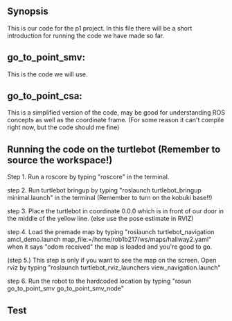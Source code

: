 ## Synopsis

This is our code for the p1 project. In this file there will be a short introduction for running the code we have made so far.

## go_to_point_smv:

This is the code we will use.

## go_to_point_csa:

This is a simplified version of the code, may be good for understanding ROS concepts as well as the coordinate frame. (For some reason it can't compile right now, but the code should me fine)

## Running the code on the turtlebot (Remember to source the workspace!)

Step 1. Run a roscore by typing "roscore" in the terminal.


step 2. Run turtlebot bringup by typing "roslaunch turtlebot_bringup minimal.launch" in the terminal (Remember to turn on the kobuki base!!)


step 3. Place the turtlebot in coordinate 0.0.0 which is in front of our door in the middle of the yellow line. (else use the pose estimate in RVIZ)


step 4. Load the premade map by typing "roslaunch turtlebot_navigation amcl_demo.launch map_file:=/home/rob1b217/ws/maps/hallway2.yaml" when it says "odom received" the map is loaded and you're good to go.


(step 5.) This step is only if you want to see the map on the screen. Open rviz by typing "roslaunch turtlebot_rviz_launchers view_navigation.launch"


step 6. Run the robot to the hardcoded location by typing "rosun go_to_point_smv go_to_point_smv_node"

## Test